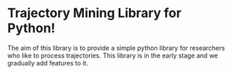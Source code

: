 # Trajectory Mining Library for Python!

The aim of this library is to provide a simple python library for researchers who like to process trajectories. This library is in the early stage and we gradually add features to it.



